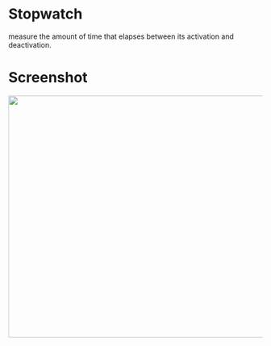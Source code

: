 # Stopwatch

measure the amount of time that elapses between its activation and deactivation.

# Screenshot
<p align="center">
 <img src="https://user-images.githubusercontent.com/112925756/188667661-646afe81-446d-42b9-bc03-32c5d45f5cd8.jpg" width="550" height="480" />

  
